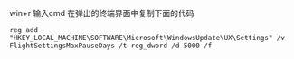 win+r
输入cmd
在弹出的终端界面中复制下面的代码

```
reg add "HKEY_LOCAL_MACHINE\SOFTWARE\Microsoft\WindowsUpdate\UX\Settings" /v FlightSettingsMaxPauseDays /t reg_dword /d 5000 /f
```
